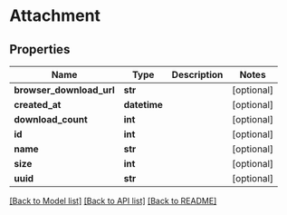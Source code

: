 # Attachment

## Properties
Name | Type | Description | Notes
------------ | ------------- | ------------- | -------------
**browser_download_url** | **str** |  | [optional] 
**created_at** | **datetime** |  | [optional] 
**download_count** | **int** |  | [optional] 
**id** | **int** |  | [optional] 
**name** | **str** |  | [optional] 
**size** | **int** |  | [optional] 
**uuid** | **str** |  | [optional] 

[[Back to Model list]](../README.md#documentation-for-models) [[Back to API list]](../README.md#documentation-for-api-endpoints) [[Back to README]](../README.md)

